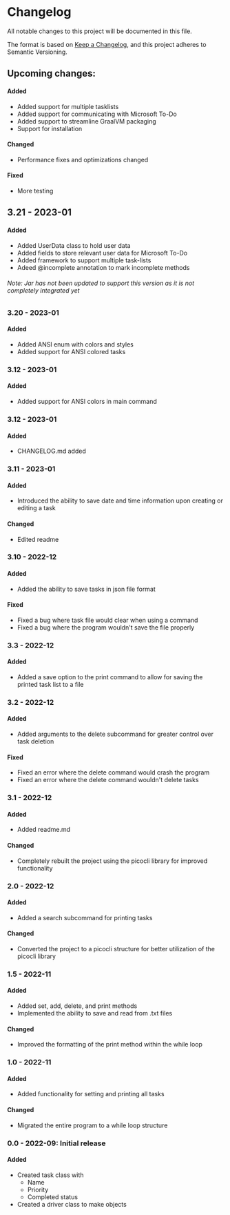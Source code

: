# Changelog
All notable changes to this project will be documented in this file.

The format is based on [Keep a Changelog](https://keepachangelog.com/en/1.0.0/), and this project adheres to Semantic Versioning.

## Upcoming changes:
#### Added
- Added support for multiple tasklists
- Added support for communicating with Microsoft To-Do
- Added support to streamline GraalVM packaging
- Support for installation
#### Changed
- Performance fixes and optimizations changed
#### Fixed
- More testing

## 3.21 - 2023-01
#### Added
- Added UserData class to hold user data
- Added fields to store relevant user data for Microsoft To-Do
- Added framework to support multiple task-lists
- Adeed @incomplete annotation to mark incomplete methods
###### Note: Jar has not been updated to support this version as it is not completely integrated yet

### 3.20 - 2023-01
#### Added
- Added ANSI enum with colors and styles
- Added support for ANSI colored tasks

### 3.12 - 2023-01
#### Added
- Added support for ANSI colors in main command

### 3.12 - 2023-01
#### Added
- CHANGELOG.md added

### 3.11 - 2023-01
 #### Added
- Introduced the ability to save date and time information upon creating or editing a task
#### Changed
- Edited readme

### 3.10 - 2022-12
#### Added
- Added the ability to save tasks in json file format
#### Fixed
- Fixed a bug where task file would clear when using a command
- Fixed a bug where the program wouldn't save the file properly

### 3.3 - 2022-12
#### Added
- Added a save option to the print command to allow for saving the printed task list to a file

### 3.2 - 2022-12
#### Added
- Added arguments to the delete subcommand for greater control over task deletion
#### Fixed
- Fixed an error where the delete command would crash the program
- Fixed an error where the delete command wouldn't delete tasks

### 3.1 - 2022-12
#### Added
- Added readme.md
#### Changed
- Completely rebuilt the project using the picocli library for improved functionality

### 2.0 - 2022-12
#### Added
- Added a search subcommand for printing tasks

#### Changed
- Converted the project to a picocli structure for better utilization of the picocli library

### 1.5 - 2022-11
#### Added
- Added set, add, delete, and print methods
- Implemented the ability to save and read from .txt files

#### Changed
- Improved the formatting of the print method within the while loop

### 1.0 - 2022-11
#### Added
- Added functionality for setting and printing all tasks
#### Changed
- Migrated the entire program to a while loop structure

### 0.0 - 2022-09: Initial release
#### Added
- Created task class with 
  - Name
  - Priority
  - Completed status
- Created a driver class to make objects